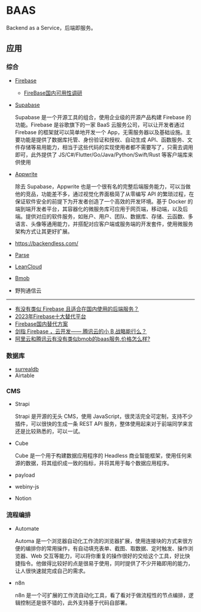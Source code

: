 # BAAS

Backend as a Service，后端即服务。

## 应用

### 综合

- [Firebase](https://firebase.google.com/?hl=zh-cn)

    - [FireBase国内可用性调研](https://www.jianshu.com/p/712f50fc6096)

- [Supabase](https://github.com/supabase/supabase)

    Supabase 是一个开源工具的组合，使用企业级的开源产品构建 Firebase 的功能。Firebase 是谷歌旗下的一家 BaaS 云服务公司，可以让开发者通过 Firebase 的框架就可以简单地开发一个 App，无需服务器以及基础设施。主要功能是提供了数据库托管、身份验证和授权、自动生成 API、函数服务、文件存储等易用能力，相当于这些代码的实现使用者都不需要写了，只需去调用即可，此外提供了 JS/C#/Flutter/Go/Java/Python/Swift/Rust 等客户端库来供使用

- [Appwrite](https://github.com/appwrite/appwrite)

    除去 Supabase，Appwrite 也是一个很有名的完整后端服务能力，可以当做他的竞品，功能差不多，通过视觉化界面极简了从零编写 API 的繁琐过程，在保证软件安全的前提下为开发者创造了一个高效的开发环境。基于 Docker 的端到端开发者平台，其容器化的微服务库可应用于网页端，移动端，以及后端。提供对应的软件服务，如账户、用户、团队、数据库、存储、云函数、多语言、头像等通用能力，并搭配对应客户端或服务端的开发套件，使用微服务架构方式让其更好扩展。

- https://backendless.com/
- [Parse](https://github.com/parse-community)
- [LeanCloud](https://www.leancloud.cn/)
- [Bmob](https://www.bmobapp.com/prices)
- 野狗通信云

---

- [有没有类似 Firebase 且适合在国内使用的后端服务？](https://www.zhihu.com/question/268939000)
- [2023年Firebase十大替代平台](https://blog.back4app.com/zh/firebase%E5%8D%81%E5%A4%A7%E6%9B%BF%E4%BB%A3%E5%B9%B3%E5%8F%B0/)
- [Firebase国内替代方案](https://juejin.cn/post/6921881325851181063)
- [剑指 Firebase ，云开发—— 腾讯云的小 B 战略能行么？](https://cloud.tencent.com/developer/article/1361883)
- [阿里云和腾讯云有没有类似bmob的baas服务.价格怎么样?](https://cnodejs.org/topic/5d075db41fe902120f31fe54)

### 数据库

- [surrealdb](https://github.com/surrealdb/surrealdb)
- Airtable

### CMS

- Strapi

    Strapi 是开源的无头 CMS，使用 JavaScript，很灵活完全可定制，支持不少插件，可以很快的生成一条 REST API 服务，整体使用起来对于前端同学来言还是比较熟悉的，可以一试。

- Cube

    Cube 是一个用于构建数据应用程序的 Headless 商业智能框架，使用任何来源的数据，将其组织成一致的指标，并将其用于每个数据应用程序。

- payload
- webiny-js
- Notion

### 流程编排

- Automate

    Automa 是一个浏览器自动化工作流的浏览器扩展，使用连接块的方式来很方便的编排你的常用操作，有自动填充表单、截图、取数据、定时触发、操作浏览器、Web 交互等能力，可以将你重复的操作很好的交给这个工具，好比快捷指令。他做得比较好的点是很易于使用，同时提供了不少开箱即用的能力，让人很快速就完成自己的需求。

- n8n

    n8n 是一个可扩展的工作流自动化工具，看了看对于做流程性的节点编排，逻辑控制还是很不错的，此外支持基于代码自部署。
